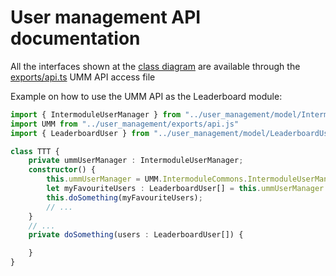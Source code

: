 # User management API documentation
All the interfaces shown at the [class diagram](/docs/UMM.pdf) are available through the [exports/api.ts](/src/modules/user_management/exports/api.ts) UMM API access file 

Example on how to use the UMM API as the Leaderboard module:
```ts
import { IntermoduleUserManager } from "../user_management/model/IntermoduleUserManager.js";
import UMM from "../user_management/exports/api.js"
import { LeaderboardUser } from "../user_management/model/LeaderboardUser.js";

class TTT {
    private ummUserManager : IntermoduleUserManager;
    constructor() {
        this.ummUserManager = UMM.IntermoduleCommons.IntermoduleUserManager;
        let myFavouriteUsers : LeaderboardUser[] = this.ummUserManager.getUsers((user : LeaderboardUser) => user.getScore() > 10);
        this.doSomething(myFavouriteUsers);
        // ...
    }
    // ...
    private doSomething(users : LeaderboardUser[]) {

    }   
}
```
